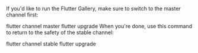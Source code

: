 If you'd like to run the Flutter Gallery, make sure to switch to the master channel first:

flutter channel master
flutter upgrade
When you're done, use this command to return to the safety of the stable channel:

flutter channel stable
flutter upgrade